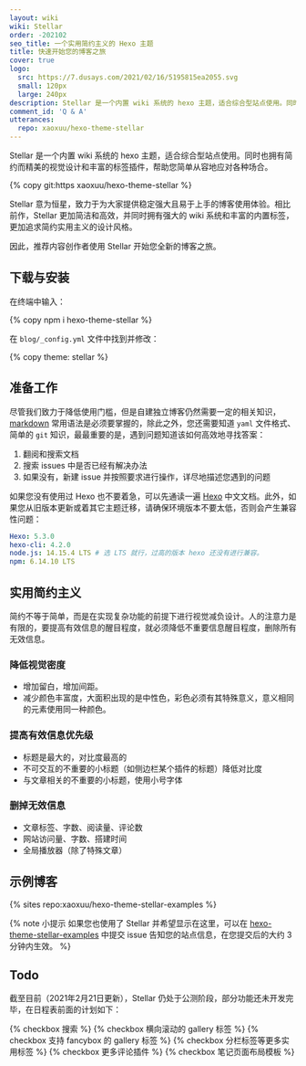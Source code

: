 ```yaml
---
layout: wiki
wiki: Stellar
order: -202102
seo_title: 一个实用简约主义的 Hexo 主题
title: 快速开始您的博客之旅
cover: true
logo:
  src: https://7.dusays.com/2021/02/16/5195815ea2055.svg
  small: 120px
  large: 240px
description: Stellar 是一个内置 wiki 系统的 hexo 主题，适合综合型站点使用。同时也拥有简约而精美的视觉设计和丰富的标签插件，帮助您简单从容地应对各种场合。
comment_id: 'Q & A'
utterances:
  repo: xaoxuu/hexo-theme-stellar
---
```


Stellar 是一个内置 wiki 系统的 hexo 主题，适合综合型站点使用。同时也拥有简约而精美的视觉设计和丰富的标签插件，帮助您简单从容地应对各种场合。

{% copy git:https xaoxuu/hexo-theme-stellar %}

Stellar 意为恒星，致力于为大家提供稳定强大且易于上手的博客使用体验。相比前作，Stellar 更加简洁和高效，并同时拥有强大的 wiki 系统和丰富的内置标签，更加追求简约实用主义的设计风格。

因此，推荐内容创作者使用 Stellar 开始您全新的博客之旅。

## 下载与安装

在终端中输入：

{% copy npm i hexo-theme-stellar %}

在 `blog/_config.yml` 文件中找到并修改：

{% copy theme: stellar %}

## 准备工作

尽管我们致力于降低使用门槛，但是自建独立博客仍然需要一定的相关知识，[markdown](https://www.runoob.com/markdown/md-tutorial.html) 常用语法是必须要掌握的，除此之外，您还需要知道 `yaml` 文件格式、简单的 `git` 知识，最最重要的是，遇到问题知道该如何高效地寻找答案：

1. 翻阅和搜索文档
2. 搜索 issues 中是否已经有解决办法
3. 如果没有，新建 issue 并按照要求进行操作，详尽地描述您遇到的问题

如果您没有使用过 Hexo 也不要着急，可以先通读一遍 [Hexo](https://hexo.io/zh-cn/docs/) 中文文档。此外，如果您从旧版本更新或着其它主题迁移，请确保环境版本不要太低，否则会产生兼容性问题：

```yaml
Hexo: 5.3.0
hexo-cli: 4.2.0
node.js: 14.15.4 LTS # 选 LTS 就行，过高的版本 hexo 还没有进行兼容。
npm: 6.14.10 LTS
```

## 实用简约主义

简约不等于简单，而是在实现复杂功能的前提下进行视觉减负设计。人的注意力是有限的，要提高有效信息的醒目程度，就必须降低不重要信息醒目程度，删除所有无效信息。

### 降低视觉密度

- 增加留白，增加间距。
- 减少颜色丰富度，大面积出现的是中性色，彩色必须有其特殊意义，意义相同的元素使用同一种颜色。

### 提高有效信息优先级

- 标题是最大的，对比度最高的
- 不可交互的不重要的小标题（如侧边栏某个插件的标题）降低对比度
- 与文章相关的不重要的小标题，使用小号字体

### 删掉无效信息

- 文章标签、字数、阅读量、评论数
- 网站访问量、字数、搭建时间
- 全局播放器（除了特殊文章）

## 示例博客

{% sites repo:xaoxuu/hexo-theme-stellar-examples %}

{% note 小提示 如果您也使用了 Stellar 并希望显示在这里，可以在 [hexo-theme-stellar-examples](https://github.com/xaoxuu/hexo-theme-stellar-examples/issues) 中提交 issue 告知您的站点信息，在您提交后的大约 3 分钟内生效。 %}

## Todo

截至目前（2021年2月21日更新），Stellar 仍处于公测阶段，部分功能还未开发完毕，在日程表前面的计划如下：

{% checkbox 搜索 %}
{% checkbox 横向滚动的 gallery 标签 %}
{% checkbox 支持 fancybox 的 gallery 标签 %}
{% checkbox 分栏标签等更多实用标签 %}
{% checkbox 更多评论插件 %}
{% checkbox 笔记页面布局模板 %}
